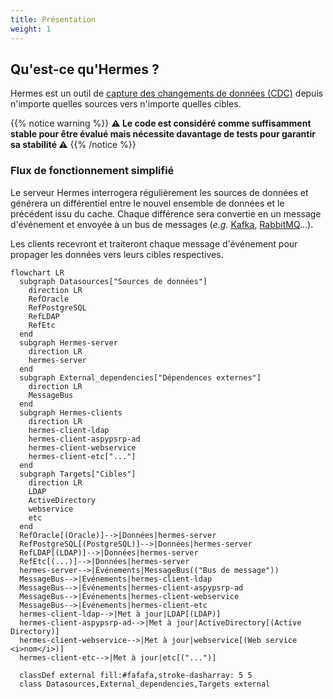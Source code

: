```yaml
---
title: Présentation
weight: 1
---
```


## Qu'est-ce qu'Hermes ?

Hermes est un outil de [capture des changements de données (CDC)](https://medium.com/event-driven-utopia/a-gentle-introduction-to-event-driven-change-data-capture-683297625f9b) depuis n'importe quelles sources vers n'importe quelles cibles.

{{% notice warning %}}
**⚠️&nbsp;Le code est considéré comme suffisamment stable pour être évalué mais nécessite davantage de tests pour garantir sa stabilité ⚠️**
{{% /notice %}}

### Flux de fonctionnement simplifié

Le serveur Hermes interrogera régulièrement les sources de données et générera un différentiel entre le nouvel ensemble de données et le précédent issu du cache. Chaque différence sera convertie en un message d'événement et envoyée à un bus de messages (*e.g.* [Kafka](https://kafka.apache.org/), [RabbitMQ](https://www.rabbitmq.com/)...).

Les clients recevront et traiteront chaque message d'événement pour propager les données vers leurs cibles respectives.

``` mermaid
flowchart LR
  subgraph Datasources["Sources de données"]
    direction LR
    RefOracle
    RefPostgreSQL
    RefLDAP
    RefEtc
  end
  subgraph Hermes-server
    direction LR
    hermes-server
  end
  subgraph External_dependencies["Dépendences externes"]
    direction LR
    MessageBus
  end
  subgraph Hermes-clients
    direction LR
    hermes-client-ldap
    hermes-client-aspypsrp-ad
    hermes-client-webservice
    hermes-client-etc["..."]
  end
  subgraph Targets["Cibles"]
    direction LR
    LDAP
    ActiveDirectory
    webservice
    etc
  end
  RefOracle[(Oracle)]-->|Données|hermes-server
  RefPostgreSQL[(PostgreSQL)]-->|Données|hermes-server
  RefLDAP[(LDAP)]-->|Données|hermes-server
  RefEtc[(...)]-->|Données|hermes-server
  hermes-server-->|Événements|MessageBus(("Bus de message"))
  MessageBus-->|Événements|hermes-client-ldap
  MessageBus-->|Événements|hermes-client-aspypsrp-ad
  MessageBus-->|Événements|hermes-client-webservice
  MessageBus-->|Événements|hermes-client-etc
  hermes-client-ldap-->|Met à jour|LDAP[(LDAP)]
  hermes-client-aspypsrp-ad-->|Met à jour|ActiveDirectory[(Active Directory)]
  hermes-client-webservice-->|Met à jour|webservice[(Web service <i>nom</i>)]
  hermes-client-etc-->|Met à jour|etc[("...")]

  classDef external fill:#fafafa,stroke-dasharray: 5 5
  class Datasources,External_dependencies,Targets external
```
